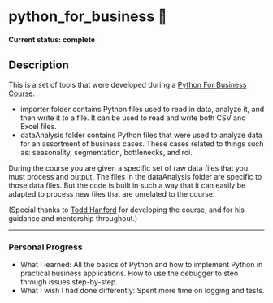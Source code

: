 # python_for_business 🐍

#### Current status: complete ####

## Description

This is a set of tools that were developed during a <a href="https://www.udemy.com/share/104u8E3@OPiEMAQIQBIKElVyMLgnvg1DUGVOhnjGLHP-yyY3iAxOfyf0WooAhYesXARScrTl/">Python For Business Course</a>. 
<p> </p>

- importer folder contains Python files used to read in data, analyze it, and then write it to a file. It can be used to read and write both CSV and Excel files.
- dataAnalysis folder contains Python files that were used to analyze data for an assortment of business cases. These cases related to things such as: seasonality, segmentation, bottlenecks, and roi.

<p> </p>
During the course you are given a specific set of raw data files that you must process and output. The files in the dataAnalysis folder are specific to those data files. But the code is built in such a way that it can easily be adapted to process new files that are unrelated to the course.
<p> </p>
(Special thanks to <a href="https://www.linkedin.com/in/todd-hanford/">Todd Hanford</a> for developing the course, and for his guidance and mentorship throughout.)

___

### Personal Progress ###
* What I learned: All the basics of Python and how to implement Python in practical business applications. How to use the debugger to steo through issues step-by-step.
* What I wish I had done differently: Spent more time on logging and tests.
